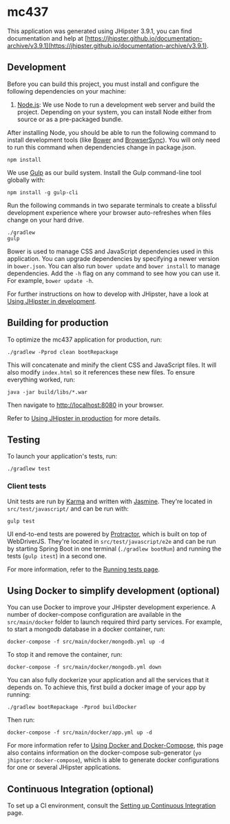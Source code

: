 # mc437

This application was generated using JHipster 3.9.1, you can find documentation and help at [https://jhipster.github.io/documentation-archive/v3.9.1](https://jhipster.github.io/documentation-archive/v3.9.1).

## Development

Before you can build this project, you must install and configure the following dependencies on your machine:
1. [Node.js][]: We use Node to run a development web server and build the project.
   Depending on your system, you can install Node either from source or as a pre-packaged bundle.

After installing Node, you should be able to run the following command to install development tools (like
[Bower][] and [BrowserSync][]). You will only need to run this command when dependencies change in package.json.

    npm install

We use [Gulp][] as our build system. Install the Gulp command-line tool globally with:

    npm install -g gulp-cli

Run the following commands in two separate terminals to create a blissful development experience where your browser
auto-refreshes when files change on your hard drive.

    ./gradlew
    gulp

Bower is used to manage CSS and JavaScript dependencies used in this application. You can upgrade dependencies by
specifying a newer version in `bower.json`. You can also run `bower update` and `bower install` to manage dependencies.
Add the `-h` flag on any command to see how you can use it. For example, `bower update -h`.

For further instructions on how to develop with JHipster, have a look at [Using JHipster in development][].

## Building for production

To optimize the mc437 application for production, run:

    ./gradlew -Pprod clean bootRepackage

This will concatenate and minify the client CSS and JavaScript files. It will also modify `index.html` so it references these new files.
To ensure everything worked, run:

    java -jar build/libs/*.war

Then navigate to [http://localhost:8080](http://localhost:8080) in your browser.

Refer to [Using JHipster in production][] for more details.

## Testing

To launch your application's tests, run:

    ./gradlew test

### Client tests

Unit tests are run by [Karma][] and written with [Jasmine][]. They're located in `src/test/javascript/` and can be run with:

    gulp test

UI end-to-end tests are powered by [Protractor][], which is built on top of WebDriverJS. They're located in `src/test/javascript/e2e`
and can be run by starting Spring Boot in one terminal (`./gradlew bootRun`) and running the tests (`gulp itest`) in a second one.

For more information, refer to the [Running tests page][].

## Using Docker to simplify development (optional)

You can use Docker to improve your JHipster development experience. A number of docker-compose configuration are available in the `src/main/docker` folder to launch required third party services.
For example, to start a mongodb database in a docker container, run:

    docker-compose -f src/main/docker/mongodb.yml up -d

To stop it and remove the container, run:

    docker-compose -f src/main/docker/mongodb.yml down

You can also fully dockerize your application and all the services that it depends on.
To achieve this, first build a docker image of your app by running:

    ./gradlew bootRepackage -Pprod buildDocker

Then run:

    docker-compose -f src/main/docker/app.yml up -d

For more information refer to [Using Docker and Docker-Compose][], this page also contains information on the docker-compose sub-generator (`yo jhipster:docker-compose`), which is able to generate docker configurations for one or several JHipster applications.

## Continuous Integration (optional)

To set up a CI environment, consult the [Setting up Continuous Integration][] page.

[JHipster Homepage and latest documentation]: https://jhipster.github.io
[JHipster 3.9.1 archive]: https://jhipster.github.io/documentation-archive/v3.9.1

[Using JHipster in development]: https://jhipster.github.io/documentation-archive/v3.9.1/development/
[Using Docker and Docker-Compose]: https://jhipster.github.io/documentation-archive/v3.9.1/docker-compose
[Using JHipster in production]: https://jhipster.github.io/documentation-archive/v3.9.1/production/
[Running tests page]: https://jhipster.github.io/documentation-archive/v3.9.1/running-tests/
[Setting up Continuous Integration]: https://jhipster.github.io/documentation-archive/v3.9.1/setting-up-ci/


[Node.js]: https://nodejs.org/
[Bower]: http://bower.io/
[Gulp]: http://gulpjs.com/
[BrowserSync]: http://www.browsersync.io/
[Karma]: http://karma-runner.github.io/
[Jasmine]: http://jasmine.github.io/2.0/introduction.html
[Protractor]: https://angular.github.io/protractor/
